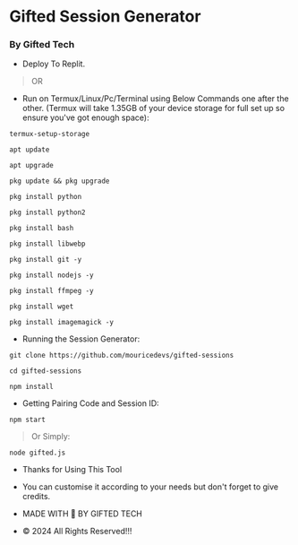 # Gifted Session Generator

### By Gifted Tech ###

- Deploy To Replit.

> OR
 
- Run on Termux/Linux/Pc/Terminal using Below Commands one after the other.
  (Termux will take 1.35GB of your device storage for full set up so ensure you've got enough space):

```
termux-setup-storage
```
```
apt update
```
```
apt upgrade
```
```
pkg update && pkg upgrade
```
```
pkg install python
```
```
pkg install python2
```
```
pkg install bash
```
```
pkg install libwebp
```
```
pkg install git -y
```
```
pkg install nodejs -y
```
```
pkg install ffmpeg -y
```
```
pkg install wget
```
```
pkg install imagemagick -y
```

- Running the Session Generator:
```
git clone https://github.com/mouricedevs/gifted-sessions
```
```
cd gifted-sessions
```
```
npm install
```

- Getting Pairing Code and Session ID:
```
npm start
```
> Or Simply:
```
node gifted.js
```

- Thanks for Using This Tool
- You can customise it according to your needs but don't forget to give credits.

- MADE WITH 💛 BY GIFTED TECH
- © 2024 All Rights Reserved!!!
